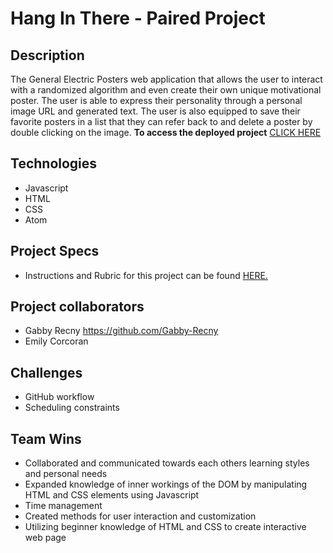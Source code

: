 # Hang In There - Paired Project

## Description

The General Electric Posters web application that allows the user to interact with a randomized algorithm and even create their own unique motivational poster. The user is able to express their personality through a personal image URL and generated text. The user is also equipped to save their favorite posters in a list that they can refer back to and delete a poster by double clicking on the image.
**To access the deployed project** [CLICK HERE](file:///Users/emilycorcoran/general-electric-posters/index.html)


## Technologies
- Javascript
- HTML
- CSS
- Atom

## Project Specs

- Instructions and Rubric for this project can be found [HERE.](https://frontend.turing.edu/projects/module-1/hang-in-there.html)

## Project collaborators
- Gabby Recny https://github.com/Gabby-Recny
- Emily Corcoran

## Challenges
- GitHub workflow
- Scheduling constraints

## Team Wins

- Collaborated and communicated towards each others learning styles and personal needs
- Expanded knowledge of inner workings of the DOM by manipulating HTML and CSS elements using Javascript
- Time management
- Created methods for user interaction and customization
- Utilizing beginner knowledge of HTML and CSS to create interactive web page
